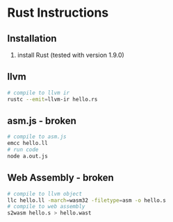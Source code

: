 # Rust Instructions

## Installation

1.  install Rust (tested with version 1.9.0)

## llvm

``` sh
# compile to llvm ir
rustc --emit=llvm-ir hello.rs
```

## asm.js - broken

``` sh
# compile to asm.js
emcc hello.ll
# run code
node a.out.js
```

## Web Assembly - broken

``` sh
# compile to llvm object
llc hello.ll -march=wasm32 -filetype=asm -o hello.s
# compile to web assembly
s2wasm hello.s > hello.wast
```
